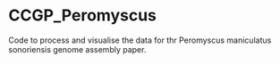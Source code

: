 # CCGP_Peromyscus
Code to process and visualise the data for thr Peromyscus maniculatus sonoriensis genome assembly paper. 
